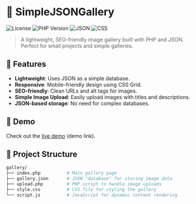 # 📸 SimpleJSONGallery

![License](https://img.shields.io/badge/license-MIT-blue.svg)
![PHP Version](https://img.shields.io/badge/php-%3E%3D7.4-blue)
![JSON](https://img.shields.io/badge/database-JSON-lightgrey.svg)
![CSS](https://img.shields.io/badge/style-CSS3-green.svg)

> A lightweight, SEO-friendly image gallery built with PHP and JSON. Perfect for small projects and simple galleries.

## 🌟 Features
- **Lightweight**: Uses JSON as a simple database.
- **Responsive**: Mobile-friendly design using CSS Grid.
- **SEO-friendly**: Clean URLs and alt tags for images.
- **Simple Image Upload**: Easily upload images with titles and descriptions.
- **JSON-based storage**: No need for complex databases.

## 🚀 Demo
Check out the [live demo](#) (demo link).

## 📂 Project Structure
```bash
gallery/
├── index.php          # Main gallery page
├── gallery.json       # JSON "database" for storing image data
├── upload.php         # PHP script to handle image uploads
├── style.css          # CSS file for styling the gallery
└── script.js          # JavaScript for dynamic content rendering
```
